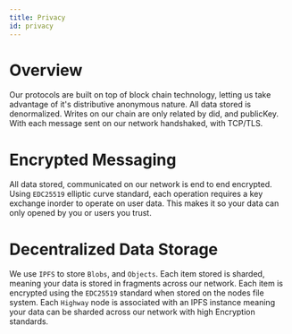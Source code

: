 ```yaml
---
title: Privacy
id: privacy
---
```


# Overview

Our protocols are built on top of block chain technology, letting us take advantage of it's distributive anonymous nature. All data stored is denormalized. Writes on our chain are only related by did, and publicKey. With each message sent on our network handshaked, with TCP/TLS.&#x20;

# Encrypted Messaging

All data stored, communicated on our network is end to end encrypted. Using `EDC25519` elliptic curve standard, each operation requires a key exchange inorder to operate on user data. This makes it so your data can only opened by you or users you trust.

# Decentralized Data Storage

We use `IPFS` to store `Blobs`, and `Objects`. Each item stored is sharded, meaning your data is stored in fragments across our network. Each item is encrypted using the `EDC25519` standard when stored on the nodes file system. Each `Highway` node is associated with an IPFS instance meaning your data can be sharded across our network with high Encryption standards.

#
